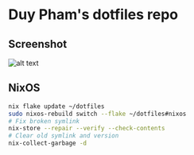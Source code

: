 # Duy Pham's dotfiles repo

## Screenshot

![alt text](./images/dwm-desktop.png "Screenshot")

## NixOS

```bash
nix flake update ~/dotfiles
sudo nixos-rebuild switch --flake ~/dotfiles#nixos
# Fix broken symlink
nix-store --repair --verify --check-contents
# Clear old symlink and version
nix-collect-garbage -d
```
